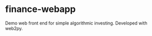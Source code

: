 finance-webapp
========================

Demo web front end for simple algorithmic investing. Developed with web2py.

